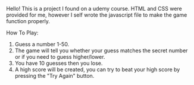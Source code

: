 Hello! This is a project I found on a udemy course. HTML and CSS were provided for me, however I self wrote the javascript file to make the game function properly.

How To Play:
1. Guess a number 1-50.
2. The game will tell you whether your guess matches the secret number or if you need to guess higher/lower.
3. You have 10 guesses then you lose.
4. A high score will be created, you can try to beat your high score by pressing the "Try Again" button.
